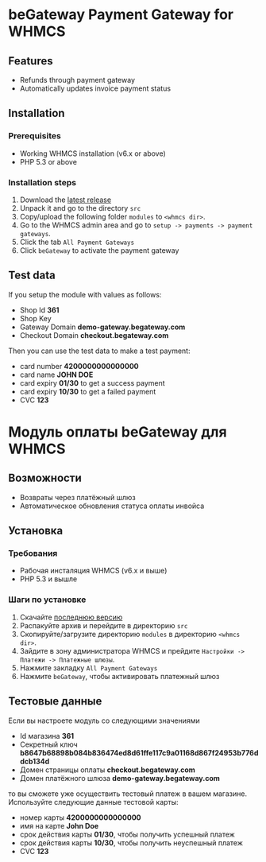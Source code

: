 # beGateway Payment Gateway for WHMCS

## Features

* Refunds through payment gateway
* Automatically updates invoice payment status

## Installation

### Prerequisites

* Working WHMCS installation (v6.x or above)
* PHP 5.3 or above

### Installation steps

1. Download the [latest release](https://github.com/beGateway/whmcs-payment-module/raw/master/begateway.zip)
2. Unpack it and go to the directory `src`
3. Copy/upload the following folder `modules` to `<whmcs dir>`.
4. Go to the WHMCS admin area and go to `setup -> payments -> payment gateways`.
5. Click the tab `All Payment Gateways`
6. Click `beGateway` to activate the payment gateway

## Test data

If you setup the module with values as follows:

  * Shop Id __361__
  * Shop Key
  * Gateway Domain __demo-gateway.begateway.com__
  * Checkout Domain __checkout.begateway.com__

Then you can use the test data to make a test payment:

* card number __4200000000000000__
* card name __JOHN DOE__
* card expiry __01/30__ to get a success payment
* card expiry __10/30__ to get a failed payment
* CVC __123__

# Модуль оплаты beGateway для WHMCS

## Возможности

* Возвраты через платёжный шлюз
* Автоматическое обновления статуса оплаты инвойса

## Установка

### Требования

* Рабочая инсталяция WHMCS (v6.x и выше)
* PHP 5.3 и вышле

### Шаги по установке

1. Скачайте [последнюю версию](https://github.com/beGateway/whmcs-payment-module/raw/master/begateway.zip)
2. Распакуйте архив и перейдите в директорию `src`
3. Скопируйте/загрузите директорию `modules` в директорию `<whmcs dir>`.
4. Зайдите в зону администратора WHMCS и прейдите `Настройки -> Платежи -> Платежные шлюзы`.
5. Нажмите закладку `All Payment Gateways`
6. Нажмите `beGateway`, чтобы активировать платежный шлюз

## Тестовые данные

Если вы настроете модуль со следующими значениями

  * Id магазина __361__
  * Секретный ключ  __b8647b68898b084b836474ed8d61ffe117c9a01168d867f24953b776ddcb134d__
  * Домен страницы оплаты __checkout.begateway.com__
  * Домен платёжного шлюза __demo-gateway.begateway.com__

то вы сможете уже
осуществить тестовый платеж в вашем магазине. Используйте следующие
данные тестовой карты:

  * номер карты __4200000000000000__
  * имя на карте __John Doe__
  * срок действия карты __01/30__, чтобы получить успешный платеж
  * срок действия карты __10/30__, чтобы получить неуспешный платеж
  * CVC __123__
